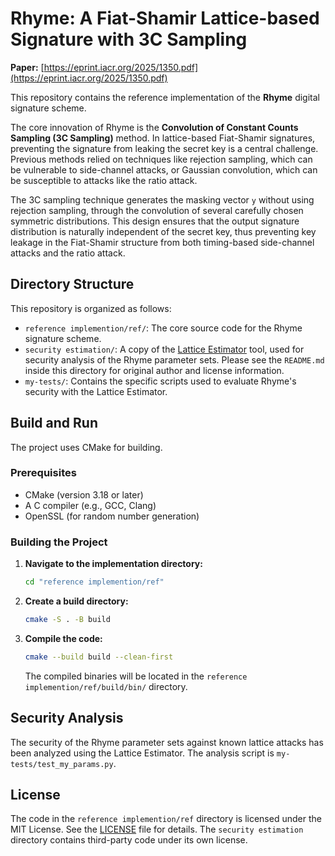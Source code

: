# Rhyme: A Fiat-Shamir Lattice-based Signature with 3C Sampling

**Paper:** [https://eprint.iacr.org/2025/1350.pdf](https://eprint.iacr.org/2025/1350.pdf)

This repository contains the reference implementation of the **Rhyme** digital signature scheme.

The core innovation of Rhyme is the **Convolution of Constant Counts Sampling (3C Sampling)** method. In lattice-based Fiat-Shamir signatures, preventing the signature from leaking the secret key is a central challenge. Previous methods relied on techniques like rejection sampling, which can be vulnerable to side-channel attacks, or Gaussian convolution, which can be susceptible to attacks like the ratio attack.

The 3C sampling technique generates the masking vector `y` without using rejection sampling, through the convolution of several carefully chosen symmetric distributions. This design ensures that the output signature distribution is naturally independent of the secret key, thus preventing key leakage in the Fiat-Shamir structure from both timing-based side-channel attacks and the ratio attack.

## Directory Structure

This repository is organized as follows:

- `reference implemention/ref/`: The core source code for the Rhyme signature scheme.
- `security estimation/`: A copy of the [Lattice Estimator](https://github.com/malb/lattice-estimator) tool, used for security analysis of the Rhyme parameter sets. Please see the `README.md` inside this directory for original author and license information.
- `my-tests/`: Contains the specific scripts used to evaluate Rhyme's security with the Lattice Estimator.

## Build and Run

The project uses CMake for building.

### Prerequisites

- CMake (version 3.18 or later)
- A C compiler (e.g., GCC, Clang)
- OpenSSL (for random number generation)

### Building the Project

1. **Navigate to the implementation directory:**
    
    ```bash
    cd "reference implemention/ref"
    ```
2. **Create a build directory:**
    
    ```bash
    cmake -S . -B build
    ```
3. **Compile the code:**
    
    ```bash
    cmake --build build --clean-first
    ```
    
    The compiled binaries will be located in the `reference implemention/ref/build/bin/` directory.

## Security Analysis

The security of the Rhyme parameter sets against known lattice attacks has been analyzed using the Lattice Estimator. The analysis script is `my-tests/test_my_params.py`.

## License

The code in the `reference implemention/ref` directory is licensed under the MIT License. See the [LICENSE](LICENSE) file for details. The `security estimation` directory contains third-party code under its own license.

